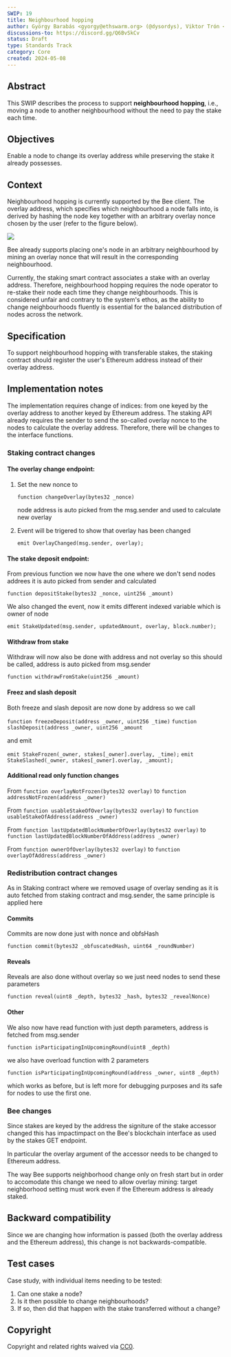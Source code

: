 ```yaml
---
SWIP: 19
title: Neighbourhood hopping
author: György Barabás <gyorgy@ethswarm.org> (@dysordys), Viktor Trón <viktor@ethswarm.org> (@zelig), Mark Bliss <marko@ethswarm.org>
discussions-to: https://discord.gg/Q6BvSkCv
status: Draft
type: Standards Track
category: Core
created: 2024-05-08
---
```


## Abstract

This SWIP describes the process to support **neighbourhood hopping**, i.e., moving a node to another neighbourhood without the need to pay the stake each time.

## Objectives

Enable a node to change its overlay address while preserving the stake it already possesses.

## Context

Neighbourhood hopping is currently supported by the Bee client. The overlay address, which specifies which neighbourhood a node falls into, is derived by hashing the node key together with an arbitrary overlay nonce chosen by the user (refer to the figure below).

![](assets/swip-19/overlay-definition.png)

Bee already supports placing one's node in an arbitrary neighbourhood by mining an overlay nonce that will result in the corresponding neighbourhood.

Currently, the staking smart contract associates a stake with an overlay address. Therefore, neighbourhood hopping requires the node operator to re-stake their node each time they change neighbourhoods. This is considered unfair and contrary to the system's ethos, as the ability to change neighbourhoods fluently is essential for the balanced distribution of nodes across the network.

## Specification

To support neighbourhood hopping with transferable stakes, the staking contract should register the user's Ethereum address instead of their overlay address.

## Implementation notes

The implementation requires change of indices: from one keyed by the overlay address to another keyed by Ethereum address. The staking API already requires the sender to send the so-called overlay nonce to the nodes to calculate the overlay address. Therefore, there will be changes to the interface functions.

### Staking contract changes

#### The overlay change endpoint:

1. Set the new nonce to

   `function changeOverlay(bytes32 _nonce)`

   node address is auto picked from the msg.sender and used to calculate new overlay

2. Event will be trigered to show that overlay has been changed

   `emit OverlayChanged(msg.sender, overlay);`

#### The stake deposit endpoint:

From previous function we now have the one where we don't send nodes addrees it is auto picked from sender and calculated

`function depositStake(bytes32 _nonce, uint256 _amount)`

We also changed the event, now it emits different indexed variable which is owner of node

`emit StakeUpdated(msg.sender, updatedAmount, overlay, block.number);`

#### Withdraw from stake

Withdraw will now also be done with address and not overlay so this should be called, address is auto picked from msg.sender

`function withdrawFromStake(uint256 _amount)`

#### Freez and slash deposit

Both freeze and slash deposit are now done by address so we call

`function freezeDeposit(address _owner, uint256 _time)`
`function slashDeposit(address _owner, uint256 _amount`

and emit

`emit StakeFrozen(_owner, stakes[_owner].overlay, _time);`
`emit StakeSlashed(_owner, stakes[_owner].overlay, _amount);`

#### Additional read only function changes

From `function overlayNotFrozen(bytes32 overlay)` to `function addressNotFrozen(address _owner)`

From `function usableStakeOfOverlay(bytes32 overlay)` to `function usableStakeOfAddress(address _owner)`

From `function lastUpdatedBlockNumberOfOverlay(bytes32 overlay)` to `function lastUpdatedBlockNumberOfAddress(address _owner)`

From `function ownerOfOverlay(bytes32 overlay)` to `function overlayOfAddress(address _owner)`

### Redistribution contract changes

As in Staking contract where we removed usage of overlay sending as it is auto fetched from staking contract and msg.sender, the same principle is applied here

#### Commits

Commits are now done just with nonce and obfsHash

`function commit(bytes32 _obfuscatedHash, uint64 _roundNumber)`

#### Reveals

Reveals are also done without overlay so we just need nodes to send these parameters

`function reveal(uint8 _depth, bytes32 _hash, bytes32 _revealNonce)`

#### Other

We also now have read function with just depth parameters, address is fetched from msg.sender

`function isParticipatingInUpcomingRound(uint8 _depth)`

we also have overload function with 2 parameters

`function isParticipatingInUpcomingRound(address _owner, uint8 _depth)`

which works as before, but is left more for debugging purposes and its safe for nodes to use the first one.

### Bee changes

Since stakes are keyed by the address the signiture of the stake accessor changed this has impactimpact on the Bee's blockchain interface as used by the stakes GET endpoint.

In particular the overlay argument of the accessor needs to be changed to Ethereum address.

The way Bee supports neighborhood change only on fresh start but in order to accomodate this change we need to allow overlay mining: target neighborhood setting must work even if the Ethereum address is already staked.

## Backward compatibility

Since we are changing how information is passed (both the overlay address and the Ethereum address), this change is not backwards-compatible.

## Test cases

Case study, with individual items needing to be tested:

1. Can one stake a node?
2. Is it then possible to change neighbourhoods?
3. If so, then did that happen with the stake transferred without a change?

## Copyright

Copyright and related rights waived via [CC0](https://creativecommons.org/publicdomain/zero/1.0/).
